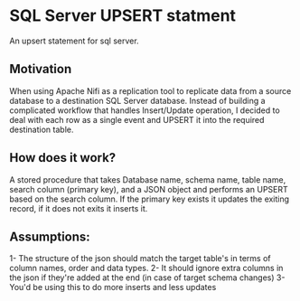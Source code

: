 # SQL Server UPSERT statment

An upsert statement for sql server. 

## Motivation
When using Apache Nifi as a replication tool to replicate data from a source database to a destination SQL Server database. Instead of building a complicated workflow that handles Insert/Update operation, I decided to deal with each row as a single event and UPSERT it into the required destination table.

## How does it work? 

A stored procedure that takes Database name, schema name, table name, search column (primary key), and a JSON object
and performs an UPSERT based on the search column. If the primary key exists it updates the exiting record, if it does not exits it inserts it.

## Assumptions:

1- The structure of the json should match the target table's in terms of column names, order and data types.
2- It should ignore extra columns in the json if they're added at the end (in case of target schema changes)
3- You'd be using this to do more inserts and less updates

